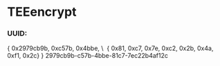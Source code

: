 # TEEencrypt


### UUID:
{ 0x2979cb9b, 0xc57b, 0x4bbe, \ 
{ 0x81, 0xc7, 0x7e, 0xc2, 0x2b, 0x4a, 0xf1, 0x2c} }
2979cb9b-c57b-4bbe-81c7-7ec22b4af12c
